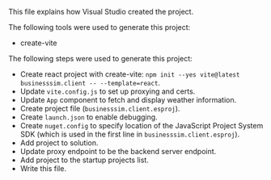 This file explains how Visual Studio created the project.

The following tools were used to generate this project:
- create-vite

The following steps were used to generate this project:
- Create react project with create-vite: `npm init --yes vite@latest businesssim.client -- --template=react`.
- Update `vite.config.js` to set up proxying and certs.
- Update `App` component to fetch and display weather information.
- Create project file (`businesssim.client.esproj`).
- Create `launch.json` to enable debugging.
- Create `nuget.config` to specify location of the JavaScript Project System SDK (which is used in the first line in `businesssim.client.esproj`).
- Add project to solution.
- Update proxy endpoint to be the backend server endpoint.
- Add project to the startup projects list.
- Write this file.
